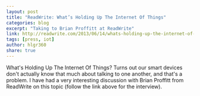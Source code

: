 ```yaml
---
layout: post
title: "ReadWrite: What’s Holding Up The Internet Of Things"
categories: blog
excerpt: "Taking to Brian Proffitt at ReadWrite"
link: http://readwrite.com/2013/06/14/whats-holding-up-the-internet-of-things/
tags: [press, iot]
author: hlgr360
share: true
---
```


What's Holding Up The Internet Of Things? Turns out our smart devices don't actually know that much about talking to one another, and that's a problem. I have had a very interesting discussion with Brian Proffitt from ReadWrite on this topic (follow the link above for the interview).